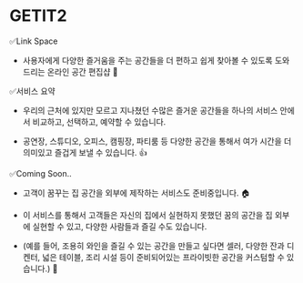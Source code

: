 # GETIT2

✅Link Space

- 사용자에게 다양한 즐거움을 주는 공간들을 더 편하고 쉽게 찾아볼 수 있도록 도와드리는 온라인 공간 편집샵 👀

✅서비스 요약

- 우리의 근처에 있지만 모르고 지나쳤던 수많은 즐거운 공간들을 하나의 서비스 안에서 비교하고, 선택하고, 예약할 수 있습니다.

- 공연장, 스튜디오, 오피스, 캠핑장, 파티룸 등 다양한 공간을 통해서 여가 시간을 더 의미있고 즐겁게 보낼 수 있습니다. 👍

✅Coming Soon..

- 고객이 꿈꾸는 집 공간을 외부에 제작하는 서비스도 준비중입니다. 🏠

- 이 서비스를 통해서 고객들은 자신의 집에서 실현하지 못했던 꿈의 공간을 집 외부에 실현할 수 있고, 다양한 사람들과 즐길 수도 있습니다.

- (예를 들어, 조용히 와인을 즐길 수 있는 공간을 만들고 싶다면 셀러, 다양한 잔과 디켄터, 넓은 테이블, 조리 시설 등이 준비되어있는 프라이빗한 공간을 커스텀할 수 있습니다.) 🍷
